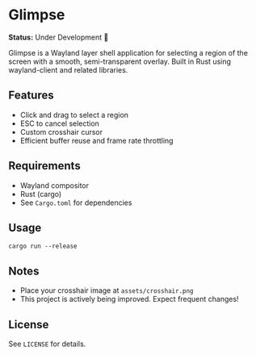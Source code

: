 # Glimpse

**Status:** Under Development 🚧

Glimpse is a Wayland layer shell application for selecting a region of the screen with a smooth, semi-transparent overlay. Built in Rust using wayland-client and related libraries.

## Features
- Click and drag to select a region
- ESC to cancel selection
- Custom crosshair cursor
- Efficient buffer reuse and frame rate throttling

## Requirements
- Wayland compositor
- Rust (cargo)
- See `Cargo.toml` for dependencies

## Usage
```
cargo run --release
```

## Notes
- Place your crosshair image at `assets/crosshair.png`
- This project is actively being improved. Expect frequent changes!

## License
See `LICENSE` for details.
